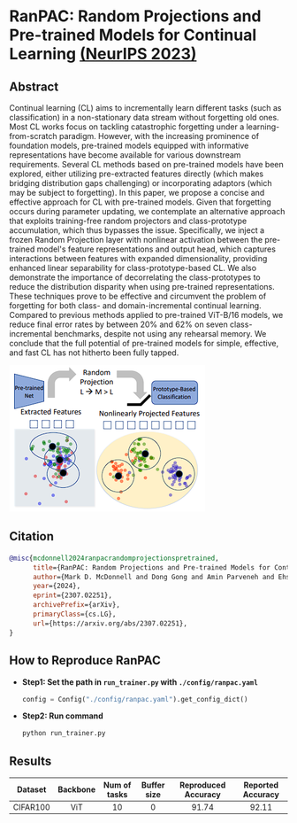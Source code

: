# RanPAC: Random Projections and Pre-trained Models for Continual Learning [(NeurIPS 2023)](https://arxiv.org/abs/2307.02251)

## Abstract
Continual learning (CL) aims to incrementally learn different tasks (such as classification) in a non-stationary data stream without forgetting old ones. Most CL works focus on tackling catastrophic forgetting under a learning-from-scratch paradigm. However, with the increasing prominence of foundation models, pre-trained models equipped with informative representations have become available for various downstream requirements. Several CL methods based on pre-trained models have been explored, either utilizing pre-extracted features directly (which makes bridging distribution gaps challenging) or incorporating adaptors (which may be subject to forgetting). In this paper, we propose a concise and effective approach for CL with pre-trained models. Given that forgetting occurs during parameter updating, we contemplate an alternative approach that exploits training-free random projectors and class-prototype accumulation, which thus bypasses the issue. Specifically, we inject a frozen Random Projection layer with nonlinear activation between the pre-trained model's feature representations and output head, which captures interactions between features with expanded dimensionality, providing enhanced linear separability for class-prototype-based CL. We also demonstrate the importance of decorrelating the class-prototypes to reduce the distribution disparity when using pre-trained representations. These techniques prove to be effective and circumvent the problem of forgetting for both class- and domain-incremental continual learning. Compared to previous methods applied to pre-trained ViT-B/16 models, we reduce final error rates by between 20% and 62% on seven class-incremental benchmarks, despite not using any rehearsal memory. We conclude that the full potential of pre-trained models for simple, effective, and fast CL has not hitherto been fully tapped.

![RanPAC](../../resources/imgs/ranpac.png)

## Citation

```bibtex
@misc{mcdonnell2024ranpacrandomprojectionspretrained,
      title={RanPAC: Random Projections and Pre-trained Models for Continual Learning}, 
      author={Mark D. McDonnell and Dong Gong and Amin Parveneh and Ehsan Abbasnejad and Anton van den Hengel},
      year={2024},
      eprint={2307.02251},
      archivePrefix={arXiv},
      primaryClass={cs.LG},
      url={https://arxiv.org/abs/2307.02251}, 
}
```

## How to Reproduce RanPAC

- **Step1: Set the path in `run_trainer.py` with `./config/ranpac.yaml`**
  ```python
  config = Config("./config/ranpac.yaml").get_config_dict()
  ```
- **Step2: Run command**
  ```python
  python run_trainer.py
  ```

## Results

| Dataset  | Backbone | Num of tasks | Buffer size | Reproduced Accuracy |  Reported Accuracy  |
| :------: | :------: | :----------: | :---------: | :-----------------: | :-----------------: |
| CIFAR100 |    ViT   |      10      |      0      |        91.74        |        92.11        |


